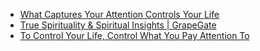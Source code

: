* [What Captures Your Attention Controls Your Life](https://hbr.org/2012/06/what-captures-your-attention-c)
* [True Spirituality & Spiritual Insights | GrapeGate](https://grapegate.com/spirituality/true-spirituality-spiritual-insights/)
* [To Control Your Life, Control What You Pay Attention To](https://hbr.org/2018/03/to-control-your-life-control-what-you-pay-attention-to)